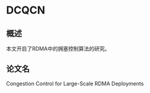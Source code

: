 # DCQCN


## 概述

本文开启了RDMA中的拥塞控制算法的研究。











## 论文名

Congestion Control for Large-Scale RDMA Deployments
